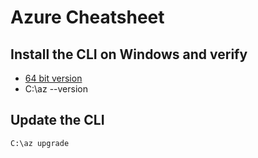 # Azure Cheatsheet

## Install the CLI on Windows and verify

- [64 bit version](https://aka.ms/installazurecliwindowsx64)
- C:\az --version

## Update the CLI

`C:\az upgrade`
